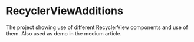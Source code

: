 # RecyclerViewAdditions
The project showing use of different RecyclerView components and use of them. Also used as demo in the medium article.
